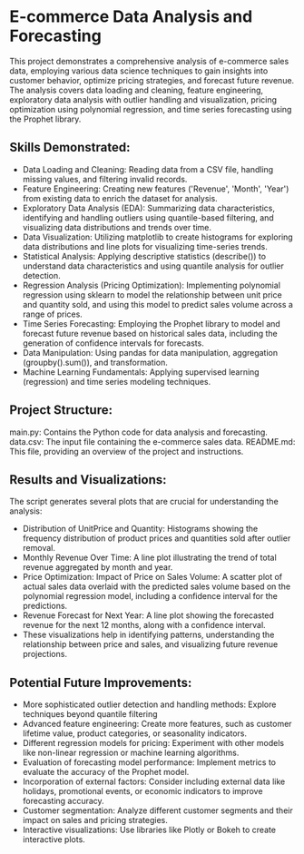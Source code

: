 # E-commerce Data Analysis and Forecasting
This project demonstrates a comprehensive analysis of e-commerce sales data, employing various data science techniques to gain insights into customer behavior, optimize pricing strategies, and forecast future revenue. The analysis covers data loading and cleaning, feature engineering, exploratory data analysis with outlier handling and visualization, pricing optimization using polynomial regression, and time series forecasting using the Prophet library.

## Skills Demonstrated:
- Data Loading and Cleaning: Reading data from a CSV file, handling missing values, and filtering invalid records.
- Feature Engineering: Creating new features ('Revenue', 'Month', 'Year') from existing data to enrich the dataset for analysis.
- Exploratory Data Analysis (EDA): Summarizing data characteristics, identifying and handling outliers using quantile-based filtering, and visualizing data distributions and trends over time.
- Data Visualization: Utilizing matplotlib to create histograms for exploring data distributions and line plots for visualizing time-series trends.
- Statistical Analysis: Applying descriptive statistics (describe()) to understand data characteristics and using quantile analysis for outlier detection.
- Regression Analysis (Pricing Optimization): Implementing polynomial regression using sklearn to model the relationship between unit price and quantity sold, and using this model to predict sales volume across a range of prices.
- Time Series Forecasting: Employing the Prophet library to model and forecast future revenue based on historical sales data, including the generation of confidence intervals for forecasts.
- Data Manipulation: Using pandas for data manipulation, aggregation (groupby().sum()), and transformation.
- Machine Learning Fundamentals: Applying supervised learning (regression) and time series modeling techniques.

## Project Structure:
main.py: Contains the Python code for data analysis and forecasting.
data.csv: The input file containing the e-commerce sales data.
README.md: This file, providing an overview of the project and instructions.

## Results and Visualizations:
The script generates several plots that are crucial for understanding the analysis:

- Distribution of UnitPrice and Quantity: Histograms showing the frequency distribution of product prices and quantities sold after outlier removal.
- Monthly Revenue Over Time: A line plot illustrating the trend of total revenue aggregated by month and year.
- Price Optimization: Impact of Price on Sales Volume: A scatter plot of actual sales data overlaid with the predicted sales volume based on the polynomial regression model, including a confidence interval for the predictions.
- Revenue Forecast for Next Year: A line plot showing the forecasted revenue for the next 12 months, along with a confidence interval.
- These visualizations help in identifying patterns, understanding the relationship between price and sales, and visualizing future revenue projections.

## Potential Future Improvements:
- More sophisticated outlier detection and handling methods: Explore techniques beyond quantile filtering
- Advanced feature engineering: Create more features, such as customer lifetime value, product categories, or seasonality indicators.
- Different regression models for pricing: Experiment with other models like non-linear regression or machine learning algorithms.
- Evaluation of forecasting model performance: Implement metrics to evaluate the accuracy of the Prophet model.
- Incorporation of external factors: Consider including external data like holidays, promotional events, or economic indicators to improve forecasting accuracy.
- Customer segmentation: Analyze different customer segments and their impact on sales and pricing strategies.
- Interactive visualizations: Use libraries like Plotly or Bokeh to create interactive plots.

